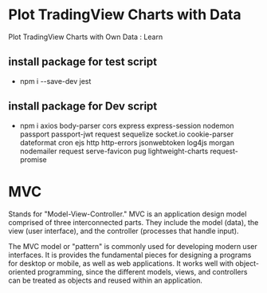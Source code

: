 # Plot TradingView Charts with Data
Plot TradingView Charts with Own Data :  Learn  
## install package for test script
- npm i --save-dev jest
## install package for Dev script
- npm i axios body-parser cors express express-session nodemon passport passport-jwt request sequelize socket.io  cookie-parser dateformat cron ejs http http-errors jsonwebtoken log4js morgan  nodemailer  request serve-favicon pug lightweight-charts request-promise
# MVC
Stands for "Model-View-Controller." MVC is an application design model comprised of three interconnected parts. They include the model (data), the view (user interface), and the controller (processes that handle input).

The MVC model or "pattern" is commonly used for developing modern user interfaces. It is provides the fundamental pieces for designing a programs for desktop or mobile, as well as web applications. It works well with object-oriented programming, since the different models, views, and controllers can be treated as objects and reused within an application.